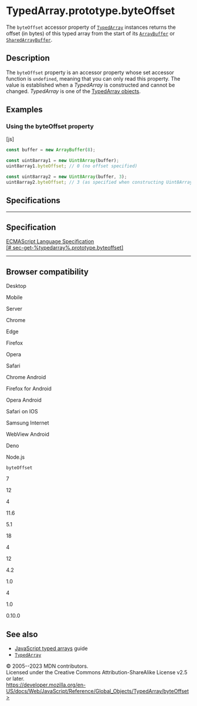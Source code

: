 TypedArray.prototype.byteOffset
===============================

 
The `byteOffset` accessor property of [`TypedArray`](../typedarray)
instances returns the offset (in bytes) of this typed array from the
start of its [`ArrayBuffer`](../arraybuffer) or
[`SharedArrayBuffer`](../sharedarraybuffer).


 
Description
-----------

 
The `byteOffset` property is an accessor property whose set accessor
function is `undefined`, meaning that you can only read this property.
The value is established when a *TypedArray* is constructed and cannot
be changed. *TypedArray* is one of the [TypedArray
objects](../typedarray#typedarray_objects).



 
Examples
--------


 
### Using the byteOffset property 

 
 
 
[js]


```js
const buffer = new ArrayBuffer(8);

const uint8array1 = new Uint8Array(buffer);
uint8array1.byteOffset; // 0 (no offset specified)

const uint8array2 = new Uint8Array(buffer, 3);
uint8array2.byteOffset; // 3 (as specified when constructing Uint8Array)
```




Specifications
--------------

 
  -----------------------------------------------------------------------
  Specification
  -----------------------------------------------------------------------
  [ECMAScript Language Specification\
  [\# sec-get-%typedarray%.prototype.byteoffset]](#)

  -----------------------------------------------------------------------


Browser compatibility 
---------------------

 


Desktop

Mobile

Server

Chrome

Edge

Firefox

Opera

Safari

Chrome Android

Firefox for Android

Opera Android

Safari on IOS

Samsung Internet

WebView Android

Deno

Node.js

`byteOffset`

7

12

4

11.6

5.1

18

4

12

4.2

1.0

4

1.0

0.10.0

 
See also 
--------

 
-   [JavaScript typed
    arrays](https://developer.mozilla.org/en-US/docs/Web/JavaScript/Guide/Typed_arrays)
    guide
-   [`TypedArray`](../typedarray)



 
© 2005--2023 MDN contributors.\
Licensed under the Creative Commons Attribution-ShareAlike License v2.5
or later.\
https://developer.mozilla.org/en-US/docs/Web/JavaScript/Reference/Global_Objects/TypedArray/byteOffset>

